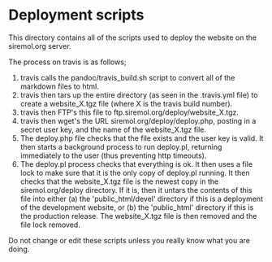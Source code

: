 # Deployment scripts

This directory contains all of the scripts used to deploy
the website on the siremol.org server.

The process on travis is as follows;

1. travis calls the pandoc/travis_build.sh script to convert all of
the markdown files to html.
2. travis then tars up the entire directory (as seen in the .travis.yml file)
to create a website_X.tgz file (where X is the travis build number).
3. travis then FTP's this file to ftp.siremol.org/deploy/website_X.tgz.
4. travis then wget's the URL siremol.org/deploy/deploy.php, posting
in a secret user key, and the name of the website_X.tgz file.
5. The deploy.php file checks that the file exists and the user key is
valid. It then starts a background process to run deploy.pl, returning
immediately to the user (thus preventing http timeouts).
6. The deploy.pl process checks that everything is ok. It then uses
a file lock to make sure that it is the only copy of deploy.pl running.
It then checks that the website_X.tgz file is the newest copy in the
siremol.org/deploy directory. If it is, then it untars the contents
of this file into either (a) the 'public_html/devel' directory if this is a 
deployment of the development website, or (b) the 'public_html' directory
if this is the production release. The website_X.tgz file is then removed
and the file lock removed.

Do not change or edit these scripts unless you really know what
you are doing.

